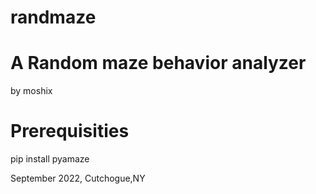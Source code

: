 # randmaze
A Random maze behavior analyzer 
===============================
by moshix
 
Prerequisities
==============  

pip install pyamaze  

September 2022, Cutchogue,NY
